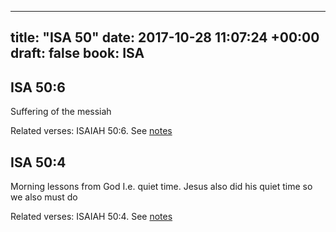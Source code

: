 
---
title: "ISA 50"
date: 2017-10-28 11:07:24 +00:00
draft: false
book: ISA
---

## ISA 50:6

Suffering of the messiah

Related verses: ISAIAH 50:6. See [notes](https://my.bible.com/notes/2755933250471584731)


## ISA 50:4

Morning lessons from God I.e. quiet time. Jesus also did his quiet time so we also must do

Related verses: ISAIAH 50:4. See [notes](https://my.bible.com/notes/2755925952835609480)

